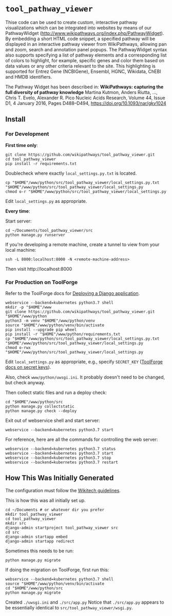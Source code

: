# `tool_pathway_viewer`

Thise code can be used to create custom, interactive pathway visualizations which can be integrated into websites by means of our PathwayWidget (http://www.wikipathways.org/index.php/PathwayWidget). By embedding a short HTML code snippet, a specified pathway will be displayed in an interactive pathway viewer from WikiPathways, allowing pan and zoom, search and annotation panel popups. The PathwayWidget syntax also supports specifying a list of pathway elements and a corresponding list of colors to highlight, for example, specific genes and color them based on data values or any other criteria relevant to the site. This highlighting is supported for Entrez Gene (NCBIGene), Ensembl, HGNC, Wikidata, ChEBI and HMDB identifiers.

The Pathway Widget has been described in:
**WikiPathways: capturing the full diversity of pathway knowledge** 
Martina Kutmon, Anders Riutta, ..., Chris T. Evelo, Alexander R. Pico
Nucleic Acids Research, Volume 44, Issue D1, 4 January 2016, Pages D488–D494, https://doi.org/10.1093/nar/gkv1024

## Install

### For Development

**First time only**:
```
git clone https://github.com/wikipathways/tool_pathway_viewer.git
cd tool_pathway_viewer
pip install -r requirements.txt
```

Doublecheck where exactly `local_settings.py.txt` is located.

```
cp "$HOME"/www/python/src/tool_pathway_viewer/local_settings.py.txt "$HOME"/www/python/src/tool_pathway_viewer/local_settings.py
chmod o-r "$HOME"/www/python/src/tool_pathway_viewer/local_settings.py
```

Edit `local_settings.py` as appropriate.

**Every time**:

Start server:
```
cd ~/Documents/tool_pathway_viewer/src
python manage.py runserver
```

If you're developing a remote machine, create a tunnel to view from your local machine:
```
ssh -L 8000:localhost:8000 -N <remote-machine-address>
```

Then visit http://localhost:8000

### For Production on ToolForge

Refer to the ToolForge docs for [Deploying a Django application](https://wikitech.wikimedia.org/wiki/Help:Toolforge/Web/Python#Deploying_a_Django_application).

```
webservice --backend=kubernetes python3.7 shell
mkdir -p "$HOME"/www
git clone https://github.com/wikipathways/tool_pathway_viewer.git "$HOME"/www/python
python3 -m venv "$HOME"/www/python/venv
source "$HOME"/www/python/venv/bin/activate
pip install --upgrade pip wheel
pip install -r "$HOME"/www/python/requirements.txt
cp "$HOME"/www/python/src/tool_pathway_viewer/local_settings.py.txt "$HOME"/www/python/src/tool_pathway_viewer/local_settings.py
chmod o-rwx "$HOME"/www/python/src/tool_pathway_viewer/local_settings.py
```

Edit `local_settings.py` as appropriate, e.g., specify `SECRET_KEY` ([ToolForge docs on secret keys](https://docs.djangoproject.com/en/3.2/howto/deployment/checklist/#secret-key)).

Also, check `www/python/uwsgi.ini`. It probably doesn't need to be changed, but check anyway.

Then collect static files and run a deploy check:

```
cd "$HOME"/www/python/src
python manage.py collectstatic
python manage.py check --deploy
```

Exit out of webservice shell and start server:

```
webservice --backend=kubernetes python3.7 start
```

For reference, here are all the commands for controlling the web server:

```
webservice --backend=kubernetes python3.7 status
webservice --backend=kubernetes python3.7 start
webservice --backend=kubernetes python3.7 stop
webservice --backend=kubernetes python3.7 restart
```

## How This Was Initially Generated

The configuration must follow the [Wikitech guidelines](https://wikitech.wikimedia.org/wiki/Help:Toolforge/Web/Python).

This is how this was all initially set up.

```
cd ~/Documents # or whatever dir you prefer
mkdir tool_pathway_viewer
cd tool_pathway_viewer
mkdir src
django-admin startproject tool_pathway_viewer src
cd src
django-admin startapp embed
django-admin startapp redirect
```

Sometimes this needs to be run:

```
python manage.py migrate
```

If doing the migration on ToolForge, first run this:

```
webservice --backend=kubernetes python3.7 shell
source "$HOME"/www/python/venv/bin/activate
cd "$HOME"/www/python/src
python manage.py migrate
```

Created `./uwsgi.ini` and `./src/app.py` Notice that `./src/app.py` appears to be essentially identical to `src/tool_pathway_viewer/wsgi.py`.
